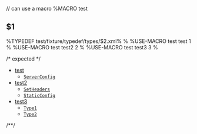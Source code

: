 // can use a macro
%MACRO test
## $1
%TYPEDEF test/fixture/typedef/types/$2.xml%
%
%USE-MACRO test
<data>test</data>
<data>1</data>
%
%USE-MACRO test
<data>test2</data>
<data>2</data>
%
%USE-MACRO test
<data>test3</data>
<data>3</data>
%

/* expected */
- [test](#test)
  * [`ServerConfig`](#serverconfig)
- [test2](#test2)
  * [`SetHeaders`](#setheaders)
  * [`StaticConfig`](#staticconfig)
- [test3](#test3)
  * [`Type1`](#type1)
  * [`Type2`](#type2)

/**/